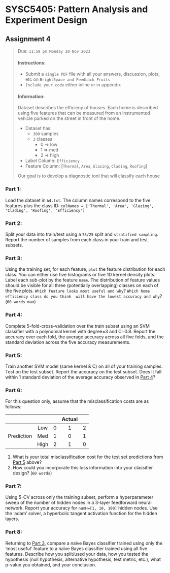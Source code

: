 # SYSC5405: Pattern Analysis and Experiment Design

## Assignment 4 

> Due: `11:59 pm Monday 20 Nov 2023`
> #### Instructions:
>
> * Submit a `single PDF` file with all your answers, discussion, plots, etc on `BrightSpace and Feedback Fruits`
> * `Include your code` either inline or in appendix
> #### Information:
> Dataset describes the efficieny of houses.
> Each home is described using five features that can be measured from an instrumented vehicle parked on the 
street in front of the home.
> * Dataset has:
>   * `300` samples
>   * `3` classes
>     * 0 => low
>     * 1 => med
>     * 2 => high
> * Label Column: `Efficiency`
> * Feature Column: [`Thermal`, `Area`, `Glazing`, `Clading`, `Roofing`]
> 
> Our goal is to develop a diagnostic tool that will classify each house

### Part 1:
Load the dataset in `A4.txt`. 
The column names correspond to the five features plus the class ID: `colNames = ['Thermal', 'Area', 'Glazing', 'Clading', 'Roofing', 'Efficiency']`

### Part 2:
Split your data into train/test using a `75/25` split and `stratified sampling`. 
Report the number of samples from each class in your train and test subsets.

### Part 3:
Using the training set, for each feature, `plot` the feature distribution for each class. 
You can either use five histograms or five 1D kernel density plots. Label each sub-plot by the feature `name`. 
The distribution of feature values should be visible for all three (potentially overlapping) classes on each of the five plots.
`Which feature looks most useful and why`?
`Which home efficiency class do you think 
will have the lowest accuracy and why`? 
(`60 words max`)

### Part 4:
Complete 5-fold-cross-validation over the train subset using an SVM classifier with a polynomial kernel with degree=3 and C=0.8. 
Report the accuracy over each fold, the average accuracy across all five folds, and the standard deviation across the five accuracy measurements.

### Part 5:
Train another SVM model (same kernel & C) on all of your training samples. 
Test on the test subset. 
Report the accuracy on the test subset. Does it fall within 1 standard deviation of the average accuracy observed in [Part 4](https://github.com/AbdulMutakabbir/SYSC5405-pattern-analysis-and-experiment-design/tree/assignment_4#part-4)?

### Part 6:
For this question only, assume that the misclassification costs are as follows:

|            |      |      |Actual|      |
|------------| :--: | :--: | :--: | :--: |
|            | Low  |  0   |  1   |  2   | 
| Prediction | Med  |  1   |  0   |  1   | 
|            | High |  2   |  1   |  0   | 

1. What is your total misclassification cost for the test set predictions from [Part 5](https://github.com/AbdulMutakabbir/SYSC5405-pattern-analysis-and-experiment-design/tree/assignment_4#part-5) above?
2. How could you incorporate this loss information into your classifier design? (`60 words`)

### Part 7:
Using 5-CV across only the training subset, perform a hyperparameter sweep of the number of hidden nodes in a 3-layer feedforward neural network. 
Report your accuracy for `numH=[1, 10, 100]` hidden nodes. 
Use the ‘adam’ solver, a hyperbolic tangent activation function for the hidden layers.

### Part 8:
Returning to [Part 3](https://github.com/AbdulMutakabbir/SYSC5405-pattern-analysis-and-experiment-design/tree/assignment_4#part-3), compare a naïve Bayes classifier trained using only the ‘most useful’ feature to a naïve Bayes classifier trained using all five features. 
Describe how you split/used your data, how you tested the hypothesis (null hypothesis, alternative hypothesis, test metric, etc.), what p-value you 
obtained, and your conclusion.

